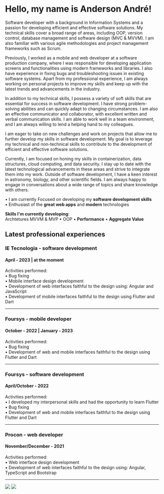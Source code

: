 <h1>Hello, my name is Anderson André!</h1>

Software developer with a background in Information Systems and a passion for developing efficient and effective software solutions. My technical skills cover a broad range of areas, including OOP, version control, database management and software design (MVC & MVVM). I am also familiar with various agile methodologies and project management frameworks such as Scrum.

Previously, I worked as a mobile and web developer at a software production company, where I was responsible for developing application screens and functionalities using modern frameworks and libraries. I also have experience in fixing bugs and troubleshooting issues in existing software systems. Apart from my professional experience, I am always working on personal projects to improve my skills and keep up with the latest trends and advancements in the industry.

In addition to my technical skills, I possess a variety of soft skills that are essential for success in software development. I have strong problem-solving abilities and can quickly adapt to changing circumstances. I am also an effective communicator and collaborator, with excellent written and verbal communication skills. I am able to work well in a team environment, and I am always willing to lend a helping hand to my colleagues.

I am eager to take on new challenges and work on projects that allow me to further develop my skills in software development. My goal is to leverage my technical and non-technical skills to contribute to the development of efficient and effective software solutions.

Currently, I am focused on honing my skills in containerization, data structures, cloud computing, and data security. I stay up to date with the latest technological advancements in these areas and strive to integrate them into my work. Outside of software development, I have a keen interest in astronomy, biology, and other scientific fields. I am always happy to engage in conversations about a wide range of topics and share knowledge with others.

• I am currently Focused on developing my **software development skills**
<br/>• Enthusiast of the **great web apps** and **modern** technologies

**Skills I'm currently developing**:</br>
Archtetures MVVM & MVP • OOP • **Performance** • **Aggregate Value**
 
<!-- **Skills I'm interested in developing**:</br> -->

## Latest professional experiences

### IE Tecnologia - software development
#### April - 2023 | at the moment
Activities performed:
<br/>• Bug fixing
<br/>• Mobile interface design development
<br/>• Development of web interfaces faithful to the design using: Angular and JavaScript
<br/>• Development of mobile interfaces faithful to the design using Flutter and Dart

<hr/>

### Foursys - mobile developer
#### October - 2022 | January - 2023
Activities performed:
<br/>• Bug fixing
<br/>• Development of web and mobile interfaces faithful to the design using Flutter and Dart

<hr/>

### Foursys - software development
#### April/October - 2022
Activities performed:
<br/>• I developed my interpersonal skills and had the opportunity to learn Flutter
<br/>• Bug fixing
<br/>• Development of web and mobile interfaces faithful to the design using Flutter and Dart

<hr/>

### Procon - web developer
#### November/December - 2021
Activities performed:
<br/>• Web interface design development
<br/>• Development of web interfaces faithful to the design using: Angular, TypeScript and Bootstrap

<hr />
 
 <div> 
  <a href = "mailto:andreandersoncaue.e@gmail.com"><img src="https://img.shields.io/badge/-Gmail-%23333?style=for-the-badge&logo=gmail&logoColor=white" target="_blank"></a>
  <a href="https://www.linkedin.com/in/anderson-andre-pereira/" target="_blank"><img src="https://img.shields.io/badge/-LinkedIn-%230077B5?style=for-the-badge&logo=linkedin&logoColor=white" target="_blank"></a> 
</div>
